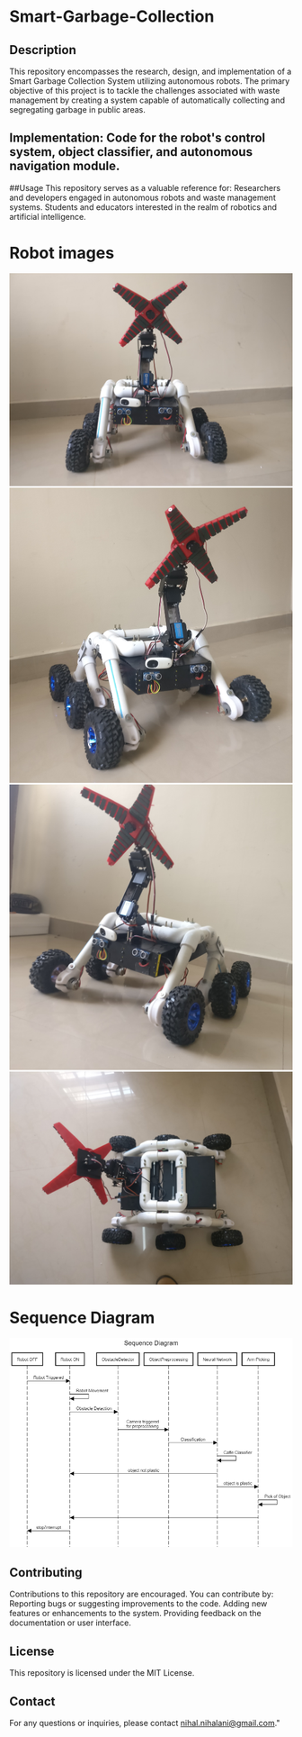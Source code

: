 # Smart-Garbage-Collection

## Description
This repository encompasses the research, design, and implementation of a Smart Garbage Collection System utilizing autonomous robots. The primary objective of this project is to tackle the challenges associated with waste management by creating a system capable of automatically collecting and segregating garbage in public areas.

## Implementation: Code for the robot's control system, object classifier, and autonomous navigation module.

##Usage
This repository serves as a valuable reference for:
Researchers and developers engaged in autonomous robots and waste management systems.
Students and educators interested in the realm of robotics and artificial intelligence.


# Robot images
![](images/robotfront.jpg)
![](images/robot2.jpg)
![](images/robot3.jpg)
![](images/robot4.jpg)

# Sequence Diagram
![](images/sequence.jpg)

## Contributing
Contributions to this repository are encouraged. You can contribute by:
Reporting bugs or suggesting improvements to the code.
Adding new features or enhancements to the system.
Providing feedback on the documentation or user interface.
## License
This repository is licensed under the MIT License.
## Contact
For any questions or inquiries, please contact nihal.nihalani@gmail.com."
